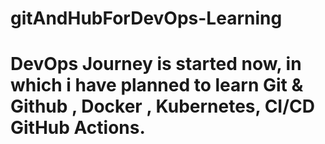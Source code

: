 # gitAndHubForDevOps-Learning
# DevOps Journey is started now, in which i have planned to learn Git & Github , Docker , Kubernetes, CI/CD GitHub Actions. 
